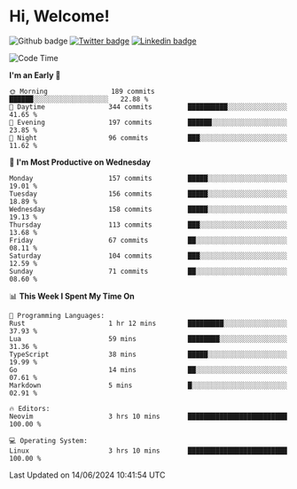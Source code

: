   # Hi, Welcome!
  ![Github badge](https://img.shields.io/github/followers/kraken-afk.svg?style=social&label=Follow&maxAge=2592000)
  [![Twitter badge](https://img.shields.io/badge/-Twitter-00acee?style=flat-square&logo=Twitter&logoColor=white)](https://twitter.com/trshppl)
  [![Linkedin badge](https://img.shields.io/badge/LinkedIn-0077B5?style=flat-square&logo=linkedin&logoColor=white)](https://www.linkedin.com/in/noveanrer)
<!--START_SECTION:waka-->
![Code Time](http://img.shields.io/badge/Code%20Time-231%20hrs%203%20mins-blue)

**I'm an Early 🐤** 

```text
🌞 Morning                189 commits         ██████░░░░░░░░░░░░░░░░░░░   22.88 % 
🌆 Daytime                344 commits         ██████████░░░░░░░░░░░░░░░   41.65 % 
🌃 Evening                197 commits         ██████░░░░░░░░░░░░░░░░░░░   23.85 % 
🌙 Night                  96 commits          ███░░░░░░░░░░░░░░░░░░░░░░   11.62 % 
```
📅 **I'm Most Productive on Wednesday** 

```text
Monday                   157 commits         █████░░░░░░░░░░░░░░░░░░░░   19.01 % 
Tuesday                  156 commits         █████░░░░░░░░░░░░░░░░░░░░   18.89 % 
Wednesday                158 commits         █████░░░░░░░░░░░░░░░░░░░░   19.13 % 
Thursday                 113 commits         ███░░░░░░░░░░░░░░░░░░░░░░   13.68 % 
Friday                   67 commits          ██░░░░░░░░░░░░░░░░░░░░░░░   08.11 % 
Saturday                 104 commits         ███░░░░░░░░░░░░░░░░░░░░░░   12.59 % 
Sunday                   71 commits          ██░░░░░░░░░░░░░░░░░░░░░░░   08.60 % 
```


📊 **This Week I Spent My Time On** 

```text
💬 Programming Languages: 
Rust                     1 hr 12 mins        █████████░░░░░░░░░░░░░░░░   37.93 % 
Lua                      59 mins             ████████░░░░░░░░░░░░░░░░░   31.36 % 
TypeScript               38 mins             █████░░░░░░░░░░░░░░░░░░░░   19.99 % 
Go                       14 mins             ██░░░░░░░░░░░░░░░░░░░░░░░   07.61 % 
Markdown                 5 mins              █░░░░░░░░░░░░░░░░░░░░░░░░   02.91 % 

🔥 Editors: 
Neovim                   3 hrs 10 mins       █████████████████████████   100.00 % 

💻 Operating System: 
Linux                    3 hrs 10 mins       █████████████████████████   100.00 % 
```


 Last Updated on 14/06/2024 10:41:54 UTC
<!--END_SECTION:waka-->
